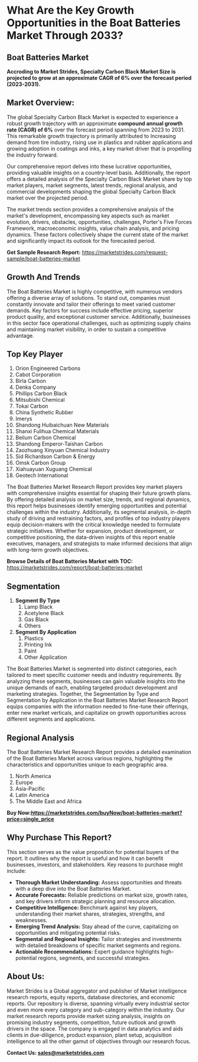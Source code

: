 <h1>What Are the Key Growth Opportunities in the Boat Batteries Market Through 2033?</h1>
<h2>Boat Batteries Market</h2>
<p><strong>Accroding to Market Strides, Specialty Carbon Black Market Size is projected to grow at an approximate CAGR of 6% over the forecast period (2023-2031).</strong></p>
<h2>Market Overview:</h2>
<p>The global Specialty Carbon Black Market is expected to experience a robust growth trajectory with an approximate <strong>compound annual growth rate (CAGR) of 6%</strong> over the forecast period spanning from 2023 to 2031. This remarkable growth trajectory is primarily attributed to Increasing demand from tire industry, rising use in plastics and rubber applications and growing adoption in coatings and inks, a key market driver that is propelling the industry forward.</p>
<p>Our comprehensive report delves into these lucrative opportunities, providing valuable insights on a country-level basis. Additionally, the report offers a detailed analysis of the Specialty Carbon Black Market share by top market players, market segments, latest trends, regional analysis, and commercial developments shaping the global Specialty Carbon Black market over the projected period.</p>
<p>The market trends section provides a comprehensive analysis of the market's development, encompassing key aspects such as market evolution, drivers, obstacles, opportunities, challenges, Porter's Five Forces Framework, macroeconomic insights, value chain analysis, and pricing dynamics. These factors collectively shape the current state of the market and significantly impact its outlook for the forecasted period.</p>
<p><strong>Get Sample Research Report:</strong> <a href="https://marketstrides.com/request-sample/boat-batteries-market">https://marketstrides.com/request-sample/boat-batteries-market</a></p>
<h2>Growth And Trends</h2>
<p>The Boat Batteries Market is highly competitive, with numerous vendors offering a diverse array of solutions. To stand out, companies must constantly innovate and tailor their offerings to meet varied customer demands. Key factors for success include effective pricing, superior product quality, and exceptional customer service. Additionally, businesses in this sector face operational challenges, such as optimizing supply chains and maintaining market visibility, in order to sustain a competitive advantage.</p>
<h2>Top Key Player&nbsp;</h2>
<ol>
<li>Orion Engineered Carbons</li>
<li>Cabot Corporation</li>
<li>Birla Carbon</li>
<li>Denka Company</li>
<li>Phillips Carbon Black</li>
<li>Mitsubishi Chemical</li>
<li>Tokai Carbon</li>
<li>China Synthetic Rubber</li>
<li>Imerys</li>
<li>Shandong Huibaichuan New Materials</li>
<li>Shanxi Fulihua Chemical Materials</li>
<li>Beilum Carbon Chemical</li>
<li>Shandong Emperor-Taishan Carbon</li>
<li>Zaozhuang Xinyuan Chemical Industry</li>
<li>Sid Richardson Carbon &amp; Energy</li>
<li>Omsk Carbon Group</li>
<li>Xiahuayuan Xuguang Chemical</li>
<li>Geotech International</li>
</ol>
<p>The Boat Batteries Market Research Report provides key market players with comprehensive insights essential for shaping their future growth plans. By offering detailed analysis on market size, trends, and regional dynamics, this report helps businesses identify emerging opportunities and potential challenges within the industry. Additionally, its segmental analysis, in-depth study of driving and restraining factors, and profiles of top industry players equip decision-makers with the critical knowledge needed to formulate strategic initiatives. Whether for expansion, product development, or competitive positioning, the data-driven insights of this report enable executives, managers, and strategists to make informed decisions that align with long-term growth objectives.</p>
<p><strong>Browse Details of Boat Batteries Market with TOC:</strong> <a href="https://marketstrides.com/report/boat-batteries-market">https://marketstrides.com/report/boat-batteries-market</a></p>
<h2>Segmentation</h2>
<ol>
<li><strong>Segment By Type</strong>
<ol>
<li>Lamp Black</li>
<li>Acetylene Black</li>
<li>Gas Black</li>
<li>Others</li>
</ol>
</li>
<li><strong>Segment By Application</strong>
<ol>
<li>Plastics</li>
<li>Printing Ink</li>
<li>Paint</li>
<li>Other Application</li>
</ol>
</li>
</ol>
<p>The Boat Batteries Market is segmented into distinct categories, each tailored to meet specific customer needs and industry requirements. By analyzing these segments, businesses can gain valuable insights into the unique demands of each, enabling targeted product development and marketing strategies. Together, the Segmentation by Type and Segmentation by Application in the Boat Batteries Market Research Report equips companies with the information needed to fine-tune their offerings, enter new market verticals, and capitalize on growth opportunities across different segments and applications.</p>
<h2>Regional Analysis&nbsp;</h2>
<p>The Boat Batteries Market Research Report provides a detailed examination of the Boat Batteries Market across various regions, highlighting the characteristics and opportunities unique to each geographic area.</p>
<ol>
<li>North America</li>
<li>Europe</li>
<li>Asia-Pacific</li>
<li>Latin America</li>
<li>The Middle East and Africa</li>
</ol>
<p><strong>Buy Now:<a href="https://marketstrides.com/buyNow/boat-batteries-market?price=single_price">https://marketstrides.com/buyNow/boat-batteries-market?price=single_price</a></strong></p>
<h2>Why Purchase This Report?</h2>
<p>This section serves as the value proposition for potential buyers of the report. It outlines why the report is useful and how it can benefit businesses, investors, and stakeholders. Key reasons to purchase might include:</p>
<ul>
<li><strong>Thorough Market Understanding:</strong> Assess opportunities and threats with a deep dive into the Boat Batteries Market.</li>
<li><strong>Accurate Forecasts:</strong> Reliable predictions on market size, growth rates, and key drivers inform strategic planning and resource allocation.</li>
<li><strong>Competitive Intelligence:</strong> Benchmark against key players, understanding their market shares, strategies, strengths, and weaknesses.</li>
<li><strong>Emerging Trend Analysis:</strong> Stay ahead of the curve, capitalizing on opportunities and mitigating potential risks.</li>
<li><strong>Segmental and Regional Insights:</strong> Tailor strategies and investments with detailed breakdowns of specific market segments and regions.</li>
<li><strong>Actionable Recommendations:</strong> Expert guidance highlights high-potential regions, segments, and successful strategies.</li>
</ul>
<h2>About Us:</h2>
<p>Market Strides is a Global aggregator and publisher of Market intelligence research reports, equity reports, database directories, and economic reports. Our repository is diverse, spanning virtually every industrial sector and even more every category and sub-category within the industry. Our market research reports provide market sizing analysis, insights on promising industry segments, competition, future outlook and growth drivers in the space. The company is engaged in data analytics and aids clients in due-diligence, product expansion, plant setup, acquisition intelligence to all the other gamut of objectives through our research focus.</p>
<p><strong>Contact Us: <a href="mailto:sales@marketstrides.com">sales@marketstrides.com</a></strong></p>
